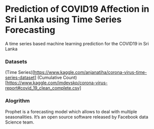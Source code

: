 # Prediction of COVID19 Affection in Sri Lanka using Time Series Forecasting
A time series based machine learning prediction for the COVID19 in Sri Lanka

### Datasets

(Time Series)[https://www.kaggle.com/anjanatiha/corona-virus-time-series-dataset]
(Cumulative Count)[https://www.kaggle.com/imdevskp/corona-virus-report#covid_19_clean_complete.csv]


### Alogrithm

Prophet is a forecasting model which allows to deal with multiple seasonalities. It’s an open source software released by Facebook data Science team.

